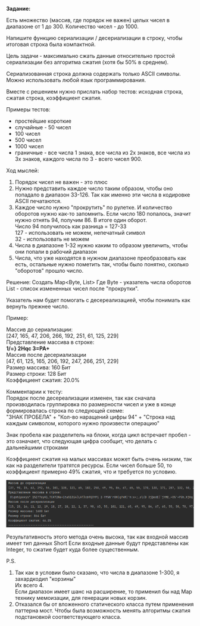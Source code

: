 **Задание:**

Есть множество (массив, где порядок не важен) целых чисел в диапазоне от 1 до 300.
Количество чисел - до 1000.  

Напишите функцию сериализации / десериализации в строку, чтобы итоговая строка была компактной.  

Цель задачи - максимально сжать данные относительно простой сериализации без алгоритма сжатия (хотя бы 50% в среднем).  

Сериализованная строка должна содержать только ASCII символы. Можно использовать любой язык программирования.

Вместе с решением нужно прислать набор тестов: 
исходная строка, сжатая строка, коэффициент сжатия.

Примеры тестов: 
- простейшие короткие
- случайные - 50 чисел
- 100 чисел
- 500 чисел
- 1000 чисел 
- граничные - все числа 1 знака, все числа из 2х знаков, все числа из 3х знаков, каждого числа по 3 - всего чисел 900.

Ход мыслей:
1. Порядок чисел не важен - это плюс
2. Нужно представить каждое число таким образом, чтобы оно попадало в диапазон 33-126. Так как именно эти числа в 
кодировке ASCII печатаются.
3. Каждое число нужно "прокрутить" по рулетке. И количество оборотов нужно как-то запомнить.
Если число 180 попалось, значит нужно отнять 94, получим 86. В итоге один оборот.  
Число 94 получилось как разница = 127-33  
127 - использовать не можем, непечатный символ  
32 - использовать не можем
4. Числа в диапазоне 1-32 нужно каким то образом увеличить, чтобы они попали в рабочий диапазон
5. Числа, что уже находятся в нужном диапазоне преобразовать как есть, остальные нужно пометить
так, чтобы было понятно, сколько "оборотов" прошло число. 

Решение:
Создать Map<Byte, List<Short>>
Где Byte - указатель числа оборотов
List<Short> - список измененных чисел после "прокрутки". 

Указатель нам будет помогать с десереализацией, чтобы понимать как вернуть прежнее число.

Пример:

Массив до сериализации:  
[247, 165, 47, 206, 266, 192, 251, 61, 125, 229]  
Представление массива в строке:  
**1/=} 2Hqc 3=PA+**  
Массив после десериализации  
[47, 61, 125, 165, 206, 192, 247, 266, 251, 229]  
Размер массива: 160 Бит  
Размер строки: 128 Бит  
Коэффициент сжатия: 20.0%

Комментарии к тесту:  
Порядок после десереализации изменен, так как сначала производилась группировка по размерности чисел
и уже в конце формировалась строка по следующей схеме:  
"ЗНАК ПРОБЕЛА" + "Кол-во наращений цифры 94" + "Строка над каждым символом, которого нужно произвести операцию"

Знак пробела как разделитель на блоки, когда цикл встречает пробел - это означает, что следующая цифра сообщит, что делать
с дальнейшими строками

Коэффициент сжатия на малых массивах может быть очень низким, так как на разделители тратятся ресурсы.
Если чисел больше 50, то коэффициент примерно 49% сжатия, что и требуется по условию.

![img.png](img.png)

Результативность этого метода очень высока, так как входной массив имеет тип данных Short
Если входные данные будут представлены как Integer, то сжатие будет куда более существенным.

P.S.
1. Так как в условии было сказано, что числа в диапазоне 1-300, я захардкодил "корзины"  
Их всего 4.   
Если диапазон имеет шанс на расширение, то применил бы над Map технику мемоизации, для генерации 
новых корзин. 
2. Отказался бы от вложенного статического класса путем применения паттерна мост. Чтобы была возможность
менять алгоритмы сжатия подстановкой соответствующего класса.
